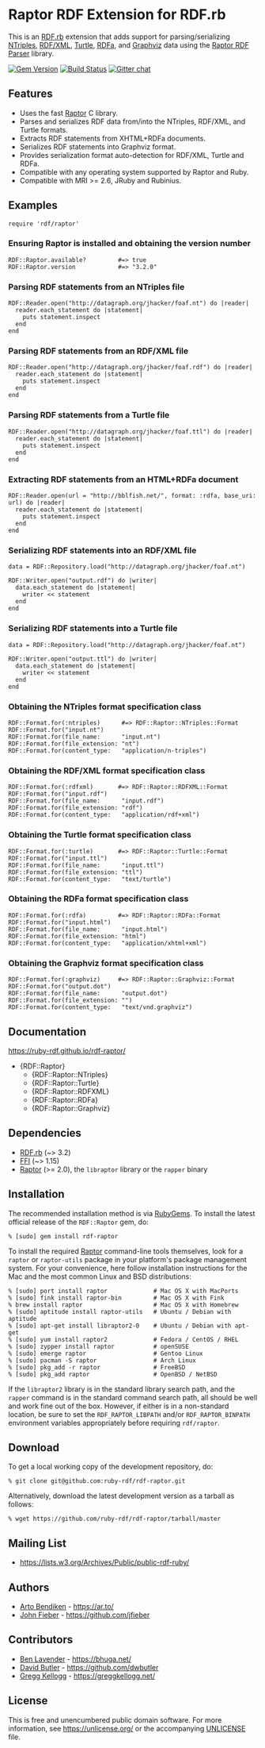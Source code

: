 Raptor RDF Extension for RDF.rb
===================================

This is an [RDF.rb][] extension that adds support for parsing/serializing [NTriples][],
[RDF/XML][], [Turtle][], [RDFa][], and [Graphviz][] data using the [Raptor RDF Parser][Raptor]
library.

[![Gem Version](https://badge.fury.io/rb/rdf-raptor.png)](https://badge.fury.io/rb/rdf-raptor)
[![Build Status](https://github.com/ruby-rdf/rdf-raptor/workflows/CI/badge.svg?branch=develop)](https://github.com/ruby-rdf/rdf-raptor/actions?query=workflow%3ACI)
[![Gitter chat](https://badges.gitter.im/ruby-rdf/rdf.png)](https://gitter.im/ruby-rdf/rdf)

Features
--------

* Uses the fast [Raptor][] C library.
* Parses and serializes RDF data from/into the NTriples, RDF/XML, and Turtle formats.
* Extracts RDF statements from XHTML+RDFa documents.
* Serializes RDF statements into Graphviz format.
* Provides serialization format auto-detection for RDF/XML, Turtle and RDFa.
* Compatible with any operating system supported by Raptor and Ruby.
* Compatible with MRI >= 2.6, JRuby and Rubinius.

Examples
--------

    require 'rdf/raptor'

### Ensuring Raptor is installed and obtaining the version number

    RDF::Raptor.available?         #=> true
    RDF::Raptor.version            #=> "3.2.0"

### Parsing RDF statements from an NTriples file

    RDF::Reader.open("http://datagraph.org/jhacker/foaf.nt") do |reader|
      reader.each_statement do |statement|
        puts statement.inspect
      end
    end

### Parsing RDF statements from an RDF/XML file

    RDF::Reader.open("http://datagraph.org/jhacker/foaf.rdf") do |reader|
      reader.each_statement do |statement|
        puts statement.inspect
      end
    end

### Parsing RDF statements from a Turtle file

    RDF::Reader.open("http://datagraph.org/jhacker/foaf.ttl") do |reader|
      reader.each_statement do |statement|
        puts statement.inspect
      end
    end

### Extracting RDF statements from an HTML+RDFa document

    RDF::Reader.open(url = "http://bblfish.net/", format: :rdfa, base_uri: url) do |reader|
      reader.each_statement do |statement|
        puts statement.inspect
      end
    end

### Serializing RDF statements into an RDF/XML file

    data = RDF::Repository.load("http://datagraph.org/jhacker/foaf.nt")
    
    RDF::Writer.open("output.rdf") do |writer|
      data.each_statement do |statement|
        writer << statement
      end
    end

### Serializing RDF statements into a Turtle file

    data = RDF::Repository.load("http://datagraph.org/jhacker/foaf.nt")
    
    RDF::Writer.open("output.ttl") do |writer|
      data.each_statement do |statement|
        writer << statement
      end
    end

### Obtaining the NTriples format specification class

    RDF::Format.for(:ntriples)      #=> RDF::Raptor::NTriples::Format
    RDF::Format.for("input.nt")
    RDF::Format.for(file_name:      "input.nt")
    RDF::Format.for(file_extension: "nt")
    RDF::Format.for(content_type:   "application/n-triples")

### Obtaining the RDF/XML format specification class

    RDF::Format.for(:rdfxml)       #=> RDF::Raptor::RDFXML::Format
    RDF::Format.for("input.rdf")
    RDF::Format.for(file_name:      "input.rdf")
    RDF::Format.for(file_extension: "rdf")
    RDF::Format.for(content_type:   "application/rdf+xml")

### Obtaining the Turtle format specification class

    RDF::Format.for(:turtle)       #=> RDF::Raptor::Turtle::Format
    RDF::Format.for("input.ttl")
    RDF::Format.for(file_name:      "input.ttl")
    RDF::Format.for(file_extension: "ttl")
    RDF::Format.for(content_type:   "text/turtle")

### Obtaining the RDFa format specification class

    RDF::Format.for(:rdfa)         #=> RDF::Raptor::RDFa::Format
    RDF::Format.for("input.html")
    RDF::Format.for(file_name:      "input.html")
    RDF::Format.for(file_extension: "html")
    RDF::Format.for(content_type:   "application/xhtml+xml")

### Obtaining the Graphviz format specification class

    RDF::Format.for(:graphviz)     #=> RDF::Raptor::Graphviz::Format
    RDF::Format.for("output.dot")
    RDF::Format.for(file_name:      "output.dot")
    RDF::Format.for(file_extension: "")
    RDF::Format.for(content_type:   "text/vnd.graphviz")

Documentation
-------------

<https://ruby-rdf.github.io/rdf-raptor/>

* {RDF::Raptor}
  * {RDF::Raptor::NTriples}
  * {RDF::Raptor::Turtle}
  * {RDF::Raptor::RDFXML}
  * {RDF::Raptor::RDFa}
  * {RDF::Raptor::Graphviz}

Dependencies
------------

* [RDF.rb](https://rubygems.org/gems/rdf) (~> 3.2)
* [FFI](https://rubygems.org/gems/ffi) (~> 1.15)
* [Raptor][] (>= 2.0), the `libraptor` library or the `rapper` binary

Installation
------------

The recommended installation method is via [RubyGems](https://rubygems.org/).
To install the latest official release of the `RDF::Raptor` gem, do:

    % [sudo] gem install rdf-raptor

To install the required [Raptor][] command-line tools themselves, look for a
`raptor` or `raptor-utils` package in your platform's package management
system. For your convenience, here follow installation instructions for the
Mac and the most common Linux and BSD distributions:

    % [sudo] port install raptor             # Mac OS X with MacPorts
    % [sudo] fink install raptor-bin         # Mac OS X with Fink
    % brew install raptor                    # Mac OS X with Homebrew
    % [sudo] aptitude install raptor-utils   # Ubuntu / Debian with aptitude
    % [sudo] apt-get install libraptor2-0    # Ubuntu / Debian with apt-get
    % [sudo] yum install raptor2             # Fedora / CentOS / RHEL
    % [sudo] zypper install raptor           # openSUSE
    % [sudo] emerge raptor                   # Gentoo Linux
    % [sudo] pacman -S raptor                # Arch Linux
    % [sudo] pkg_add -r raptor               # FreeBSD
    % [sudo] pkg_add raptor                  # OpenBSD / NetBSD

If the `libraptor2` library is in the standard library search path, and
the `rapper` command is in the standard command search path, all should
be well and work fine out of the box. However, if either is in a
non-standard location, be sure to set the `RDF_RAPTOR_LIBPATH` and/or
`RDF_RAPTOR_BINPATH` environment variables appropriately before
requiring `rdf/raptor`.

Download
--------

To get a local working copy of the development repository, do:

    % git clone git@github.com:ruby-rdf/rdf-raptor.git

Alternatively, download the latest development version as a tarball as
follows:

    % wget https://github.com/ruby-rdf/rdf-raptor/tarball/master

Mailing List
------------

* <https://lists.w3.org/Archives/Public/public-rdf-ruby/>

Authors
-------

* [Arto Bendiken](https://github.com/artob) - <https://ar.to/>
* [John Fieber](https://github.com/jfieber) - <https://github.com/jfieber>

Contributors
------------

* [Ben Lavender](https://github.com/bhuga) - <https://bhuga.net/>
* [David Butler](https://github.com/dwbutler) - <https://github.com/dwbutler>
* [Gregg Kellogg](https://github.com/gkellogg) - <https://greggkellogg.net/>

License
-------

This is free and unencumbered public domain software. For more information,
see <https://unlicense.org/> or the accompanying [UNLICENSE][] file.

[RDF.rb]:   https://ruby-rdf.github.io/rdf
[NTriples]: https://en.wikipedia.org/wiki/N-Triples
[RDF/XML]:  https://www.w3.org/TR/REC-rdf-syntax/
[Turtle]:   https://en.wikipedia.org/wiki/Turtle_(syntax)
[RDFa]:     https://rdfa.info/
[Graphviz]: https://www.graphviz.org/
[Raptor]:   https://librdf.org/raptor/
[rapper]:   https://librdf.org/raptor/rapper.html
[UNLICENSE]:https://github.com/ruby-rdf/rdf-raptor/blob/master/UNLICENSE
